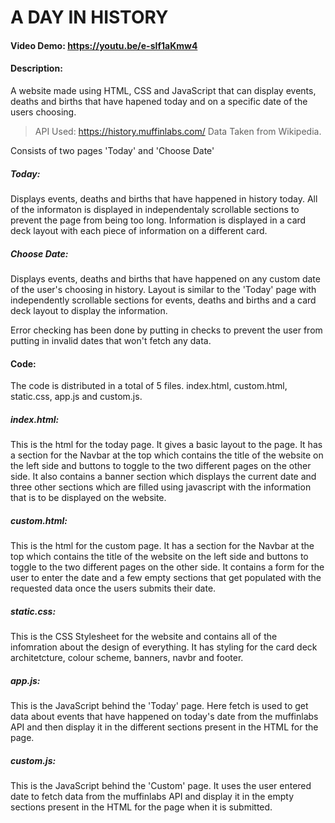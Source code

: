 # A DAY IN HISTORY
#### Video Demo: https://youtu.be/e-sIf1aKmw4
#### Description:
A website made using HTML, CSS and JavaScript that can display events, deaths and births that have hapened today and on a specific date of the users choosing.

> API Used: https://history.muffinlabs.com/
> Data Taken from Wikipedia.

Consists of two pages 'Today' and 'Choose Date'

##### Today:
Displays events, deaths and births that have happened in history today. All of the informaton is displayed in independentaly scrollable sections to prevent the page from being too long. Information is displayed in a card deck layout with each piece of information on a different card.

##### Choose Date:
Displays events, deaths and births that have happened on any custom date of the user's choosing in history. Layout is similar to the 'Today' page with independently scrollable sections for events, deaths and births and a card deck layout to display the information.

Error checking has been done by putting in checks to prevent the user from putting in invalid dates that won't fetch any data.

#### Code:
The code is distributed in a total of 5 files. index.html, custom.html, static.css, app.js and custom.js.

##### index.html:
This is the html for the today page. It gives a basic layout to the page. It has a section for the Navbar at the top which contains the title of the website on the left side and buttons to toggle to the two different pages on the other side.
It also contains a banner section which displays the current date and three other sections which are filled using javascript with the information that is to be displayed on the website.

##### custom.html:
This is the html for the custom page. It has a section for the Navbar at the top which contains the title of the website on the left side and buttons to toggle to the two different pages on the other side. It contains a form for the user to enter the date and a few empty sections that get populated with the requested data once the users submits their date.

##### static.css:
This is the CSS Stylesheet for the website and contains all of the infomration about the design of everything. It has styling for the card deck architetcture, colour scheme, banners, navbr and footer.

##### app.js:
This is the JavaScript behind the 'Today' page. Here fetch is used to get data about events that have happened on today's date from the muffinlabs API and then display it in the different sections present in the HTML for the page.

##### custom.js:
This is the JavaScript behind the 'Custom' page. It uses the user entered date to fetch data from the muffinlabs API and display it in the empty sections present in the HTML for the page when it is submitted.